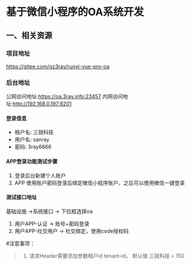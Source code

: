 # 基于微信小程序的OA系统开发
## 一、相关资源
### 项目地址
https://gitee.com/gz3ray/ruoyi-vue-pro-oa
### 后台地址
公网访问地址:https://oa.3ray.info:23457
内网访问地址:http://192.168.0.197:8201
#### 登录信息
* 租户名: 三锐科技
* 用户名: sanray
* 密码: 3ray6666

#### APP登录功能测试步骤
1. 登录后台新建个人账户
2. APP 使用账户密码登录后绑定微信小程序账户，之后可以使用微信一键登录

#### 测试接口地址
基础设施 ->系统接口 -> 下拉框选择oa
1. 用户APP-认证 -> 账号+密码登录 
2. 用户APP-社交用户 -> 社交绑定，使用code授权码 


#注意事项：
> 1. 请求Header需要添加参数租户id tenant-id， 默认值 三锐科技 = 150

